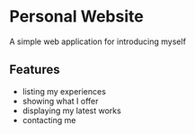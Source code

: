 # Personal Website
A simple web application for introducing myself

## Features
- listing my experiences
- showing what I offer
- displaying my latest works
- contacting me

